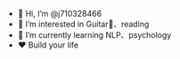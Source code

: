- 👋 Hi, I’m @j710328466
- 👀 I’m interested in Guitar🎸、reading
- 🌱 I’m currently learning NLP、psychology
- ❤️ Build your life

